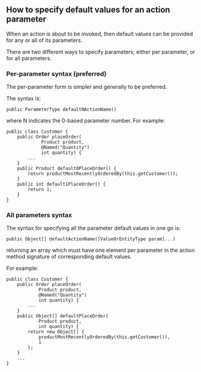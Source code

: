How to specify default values for an action parameter
-----------------------------------------------------

When an action is about to be invoked, then default values can be
provided for any or all of its parameters.

There are two different ways to specify parameters; either per
parameter, or for all parameters.

### Per-parameter syntax (preferred)

The per-parameter form is simpler and generally to be preferred.

The syntax is:

    public ParameterType defaultNActionName()

where N indicates the 0-based parameter number. For example:

    public class Customer {
        public Order placeOrder(
                 Product product,
                 @Named("Quantity") 
                 int quantity) {
            ...
        }
        public Product default0PlaceOrder() {
            return productMostRecentlyOrderedBy(this.getCustomer());
        }
        public int default1PlaceOrder() {
            return 1;
        }
    }

### All parameters syntax

The syntax for specifying all the parameter default values in one go is:

    public Object[] defaultActionName([ValueOrEntityType param]...)

returning an array which must have one element per parameter in the
action method signature of corresponding default values.

For example:

    public class Customer {
        public Order placeOrder(
                Product product,
                @Named("Quantity") 
                int quantity) {
            ...
        }
        public Object[] defaultPlaceOrder(
                Product product,
                int quantity) {
            return new Object[] {
                productMostRecentlyOrderedBy(this.getCustomer()),
                1
            };
        }
        ...
    }

